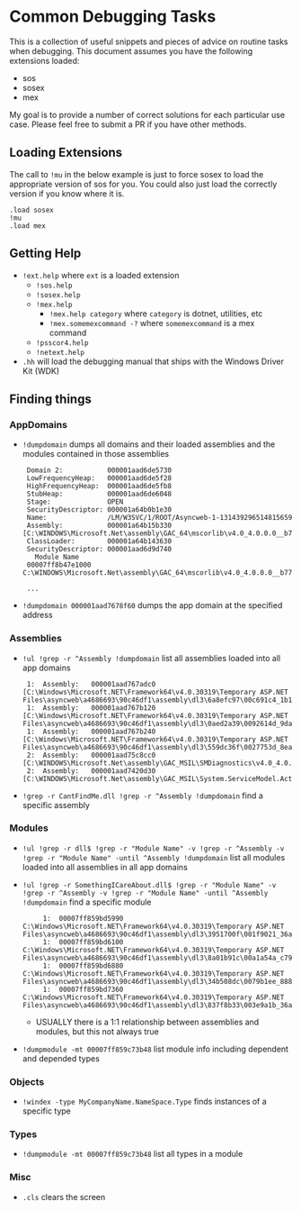 # Common Debugging Tasks
This is a collection of useful snippets and pieces of advice on routine tasks when debugging. This document assumes you have the following extensions loaded:
 - sos
 - sosex
 - mex

My goal is to provide a number of correct solutions for each particular use case. Please feel free to submit a PR if you have other methods.

## Loading Extensions
The call to `!mu` in the below example is just to force sosex to load the appropriate version of sos for you. You could also just load the correctly version if you know where it is.

    .load sosex
    !mu
    .load mex

## Getting Help
 - `!ext.help` where `ext` is a loaded extension
    + `!sos.help`
    + `!sosex.help`
    + `!mex.help`
      + `!mex.help category` where `category` is dotnet, utilities, etc
      + `!mex.somemexcommand -?` where `somemexcommand` is a mex command
    + `!psscor4.help`
    + `!netext.help`
 - `.hh` will load the debugging manual that ships with the Windows Driver Kit (WDK)
## Finding things
### AppDomains
 - `!dumpdomain` dumps all domains and their loaded assemblies and the modules contained in those assemblies

        Domain 2:           000001aad6de5730
        LowFrequencyHeap:   000001aad6de5f28
        HighFrequencyHeap:  000001aad6de5fb8
        StubHeap:           000001aad6de6048
        Stage:              OPEN
        SecurityDescriptor: 000001a64b0b1e30
        Name:               /LM/W3SVC/1/ROOT/Asyncweb-1-131439296514815659
        Assembly:           000001a64b15b330 [C:\WINDOWS\Microsoft.Net\assembly\GAC_64\mscorlib\v4.0_4.0.0.0__b77a5c561934e089\mscorlib.dll]
        ClassLoader:        000001a64b143630
        SecurityDescriptor: 000001aad6d9d740
          Module Name
        00007ff8b47e1000            C:\WINDOWS\Microsoft.Net\assembly\GAC_64\mscorlib\v4.0_4.0.0.0__b77a5c561934e089\mscorlib.dll

        ...

 - `!dumpdomain 000001aad7678f60` dumps the app domain at the specified address

### Assemblies
 - `!ul !grep -r ^Assembly !dumpdomain` list all assemblies loaded into all app domains

        1:  Assembly:   000001aad767adc0 [C:\Windows\Microsoft.NET\Framework64\v4.0.30319\Temporary ASP.NET Files\asyncweb\a4686693\90c46df1\assembly\dl3\6a8efc97\00c691c4_1b11ce01\Antlr3.Runtime.dll]
        1:  Assembly:   000001aad767b120 [C:\Windows\Microsoft.NET\Framework64\v4.0.30319\Temporary ASP.NET Files\asyncweb\a4686693\90c46df1\assembly\dl3\0aed2a39\0092614d_9dafcf01\Newtonsoft.Json.dll]
        1:  Assembly:   000001aad767b240 [C:\Windows\Microsoft.NET\Framework64\v4.0.30319\Temporary ASP.NET Files\asyncweb\a4686693\90c46df1\assembly\dl3\559dc36f\0027753d_8eaece01\WebGrease.dll]
        2:  Assembly:   000001aad75c8cc0 [C:\WINDOWS\Microsoft.Net\assembly\GAC_MSIL\SMDiagnostics\v4.0_4.0.0.0__b77a5c561934e089\SMDiagnostics.dll]
        2:  Assembly:   000001aad7420d30 [C:\WINDOWS\Microsoft.Net\assembly\GAC_MSIL\System.ServiceModel.Activities\v4.0_4.0.0.0__31bf3856ad364e35\System.ServiceModel.Activities.dll]

 - `!grep -r CantFindMe.dll !grep -r ^Assembly !dumpdomain` find a specific assembly

### Modules
 - `!ul !grep -r dll$ !grep -r "Module Name" -v !grep -r ^Assembly -v !grep -r "Module Name" -until ^Assembly !dumpdomain` list all modules loaded into all assemblies in all app domains
 - `!ul !grep -r SomethingICareAbout.dll$ !grep -r "Module Name" -v !grep -r ^Assembly -v !grep -r "Module Name" -until ^Assembly !dumpdomain` find a specific module


            1:  00007ff859bd5990            C:\Windows\Microsoft.NET\Framework64\v4.0.30319\Temporary ASP.NET Files\asyncweb\a4686693\90c46df1\assembly\dl3\3951700f\001f9021_36abce01\Microsoft.ScriptManager.WebForms.dll
            1:  00007ff859bd6100            C:\Windows\Microsoft.NET\Framework64\v4.0.30319\Temporary ASP.NET Files\asyncweb\a4686693\90c46df1\assembly\dl3\8a01b91c\00a1a54a_c79fce01\AspNet.ScriptManager.bootstrap.dll
            1:  00007ff859bd6880            C:\Windows\Microsoft.NET\Framework64\v4.0.30319\Temporary ASP.NET Files\asyncweb\a4686693\90c46df1\assembly\dl3\34b508dc\0079b1ee_888dce01\Microsoft.AspNet.FriendlyUrls.dll
            1:  00007ff859bd7360            C:\Windows\Microsoft.NET\Framework64\v4.0.30319\Temporary ASP.NET Files\asyncweb\a4686693\90c46df1\assembly\dl3\837f8b33\003e9a1b_36abce01\Microsoft.ScriptManager.MSAjax.dll

    + USUALLY there is a 1:1 relationship between assemblies and modules, but this not always true
  - `!dumpmodule -mt 00007ff859c73b48` list module info including dependent and depended types   
### Objects
 - `!windex -type MyCompanyName.NameSpace.Type` finds instances of a specific type
 
### Types 
 - `!dumpmodule -mt 00007ff859c73b48` list all types in a module

### Misc
 - `.cls` clears the screen
